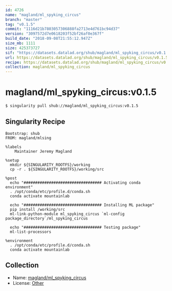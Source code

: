 ```yaml
---
id: 4726
name: "magland/ml_spyking_circus"
branch: "master"
tag: "v0.1.5"
commit: "1116d21b7803057306888fa2713e4d761bc94d37"
version: "3097572d7e0618203f52bf26af0e367f"
build_date: "2018-09-08T21:55:12.947Z"
size_mb: 1111
size: 425373727
sif: "https://datasets.datalad.org/shub/magland/ml_spyking_circus/v0.1.5/2018-09-08-1116d21b-3097572d/3097572d7e0618203f52bf26af0e367f.simg"
url: https://datasets.datalad.org/shub/magland/ml_spyking_circus/v0.1.5/2018-09-08-1116d21b-3097572d/
recipe: https://datasets.datalad.org/shub/magland/ml_spyking_circus/v0.1.5/2018-09-08-1116d21b-3097572d/Singularity
collection: magland/ml_spyking_circus
---
```


# magland/ml_spyking_circus:v0.1.5

```bash
$ singularity pull shub://magland/ml_spyking_circus:v0.1.5
```

## Singularity Recipe

```singularity
Bootstrap: shub
FROM: magland/mlsing

%labels
    Maintainer Jeremy Magland

%setup
  mkdir ${SINGULARITY_ROOTFS}/working
  cp -r . ${SINGULARITY_ROOTFS}/working/src

%post
  echo "################################## Activating conda environment"
  . /opt/conda/etc/profile.d/conda.sh
  conda activate mountainlab

  echo "################################## Installing ML package"
  pip install /working/src
  ml-link-python-module ml_spyking_circus `ml-config package_directory`/ml_spyking_circus

  echo "################################## Testing package"
  ml-list-processors

%environment
  . /opt/conda/etc/profile.d/conda.sh
  conda activate mountainlab
```

## Collection

 - Name: [magland/ml_spyking_circus](https://github.com/magland/ml_spyking_circus)
 - License: [Other](None)

